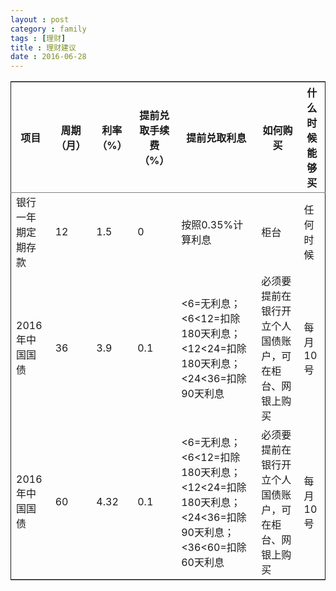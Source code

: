 ```yaml
---
layout : post
category : family
tags : [理财]
title : 理财建议
date : 2016-06-28
---
```


<table border="2" cellspacing="0" cellpadding="6" rules="groups" frame="hsides">


<colgroup>
<col  class="org-left" />

<col  class="org-right" />

<col  class="org-right" />

<col  class="org-right" />

<col  class="org-left" />

<col  class="org-left" />

<col  class="org-left" />
</colgroup>
<thead>
<tr>
<th scope="col" class="org-left">项目</th>
<th scope="col" class="org-right">周期（月）</th>
<th scope="col" class="org-right">利率（%）</th>
<th scope="col" class="org-right">提前兑取手续费（%）</th>
<th scope="col" class="org-left">提前兑取利息</th>
<th scope="col" class="org-left">如何购买</th>
<th scope="col" class="org-left">什么时候能够买</th>
</tr>
</thead>

<tbody>
<tr>
<td class="org-left">银行一年期定期存款</td>
<td class="org-right">12</td>
<td class="org-right">1.5</td>
<td class="org-right">0</td>
<td class="org-left">按照0.35%计算利息</td>
<td class="org-left">柜台</td>
<td class="org-left">任何时候</td>
</tr>


<tr>
<td class="org-left">2016年中国国债</td>
<td class="org-right">36</td>
<td class="org-right">3.9</td>
<td class="org-right">0.1</td>
<td class="org-left"><6=无利息；<6<12=扣除180天利息；<12<24=扣除180天利息；<24<36=扣除90天利息</td>
<td class="org-left">必须要提前在银行开立个人国债账户，可在柜台、网银上购买</td>
<td class="org-left">每月10号</td>
</tr>


<tr>
<td class="org-left">2016年中国国债</td>
<td class="org-right">60</td>
<td class="org-right">4.32</td>
<td class="org-right">0.1</td>
<td class="org-left"><6=无利息；<6<12=扣除180天利息；<12<24=扣除180天利息；<24<36=扣除90天利息；<36<60=扣除60天利息</td>
<td class="org-left">必须要提前在银行开立个人国债账户，可在柜台、网银上购买</td>
<td class="org-left">每月10号</td>
</tr>
</tbody>
</table>

